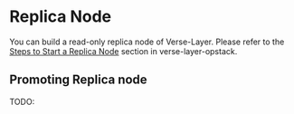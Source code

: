 # Replica Node
You can build a read-only replica node of Verse-Layer.
Please refer to the [Steps to Start a Replica Node](https://github.com/oasysgames/verse-layer-opstack/tree/main?tab=readme-ov-file#steps-to-start-a-replica-node) section in verse-layer-opstack.

## Promoting Replica node
TODO:
